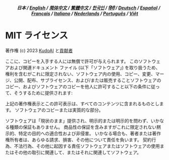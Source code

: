 <div align="center">
<h5> <a href="../"><img height=15 style="margin: 0 3px -2px" src="https://raw.githubusercontent.com/kudoai/chatgpt.js/6fa1659feadaf70853996dc7d7f6e1ab5a1e6301/media/images/icons/earth-americas.svg"></a> 日本 / <a href="../../LICENSE.md">English</a> / <a href="../zh-cn/LICENSE.md">简体中文</a> / <a href="../zh-tw/LICENSE.md">繁體中文</a> / <a href="../ko/LICENSE.md">한국인</a> / <a href="../hi/LICENSE.md">हिंदी</a> / <a href="../de/LICENSE.md">Deutsch</a> / <a href="../es/LICENSE.md">Español</a> / <a href="../fr/LICENSE.md">Français</a> / <a href="../it/LICENSE.md">Italiano</a> / <a href="../nl/LICENSE.md">Nederlands</a> / <a href="../pt/LICENSE.md">Português</a> / <a href="../vi/LICENSE.md">Việt</a></h5>
</div>

# MIT ライセンス

著作権 (c) 2023 [KudoAI](https://github.com/kudoai) と[貢献者](.#-貢献者)

ここに、コピーを入手する人には無償で許可が与えられます。 このソフトウェアおよび関連ドキュメント ファイル (以下「ソフトウェア」) を取り扱うため、権利を含むがこれに限定されない、ソフトウェア内の使用、コピー、変更、マージ、公開、配布、サブライセンス、および/または販売することソフトウェアのコピー、およびソフトウェアのコピーを他人に許可すること以下の条件に従って、そうするために提供されます:

上記の著作権表示とこの許可表示は、すべてのコンテンツに含まれるものとします。 ソフトウェアのコピーまたは実質的な部分。

ソフトウェアは「現状のまま」提供され、明示的または明示的を問わず、いかなる種類の保証もありません。 商品性の保証を含みますがこれに限定されない黙示的、特定の目的への適合性および非侵害。 いかなる場合も、著者または著作権所有者は、あらゆる請求、損害、その他について責任を負います。 契約行為、不法行為、その他に起因する責任ソフトウェアまたはソフトウェアの使用またはその他の取引に関連して、またはそれに関連してソフトウェア。
